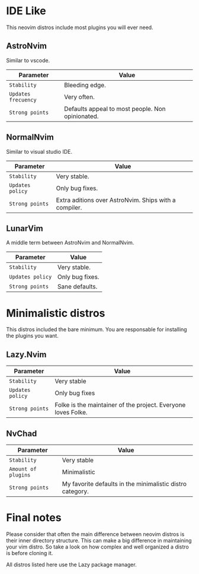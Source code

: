 # IDE Like
This neovim distros include most plugins you will ever need.

## AstroNvim
Similar to vscode.

| Parameter | Value |
|--|--|
| `Stability` | Bleeding edge. |
| `Updates frecuency` | Very often. |
| `Strong points` | Defaults appeal to most people. Non opinionated.  |

## NormalNvim
Similar to visual studio IDE.

| Parameter | Value |
|--|--|
| `Stability` | Very stable. |
| `Updates policy` | Only bug fixes. |
| `Strong points` | Extra aditions over AstroNvim. Ships with a compiler. |

## LunarVim
A middle term between AstroNvim and NormalNvim.

| Parameter | Value |
|--|--|
| `Stability` | Very stable. |
| `Updates policy` | Only bug fixes. |
| `Strong points` | Sane defaults. |

# Minimalistic distros
This distros included the bare minimum. You are responsable for installing the plugins you want.

## Lazy.Nvim
| Parameter | Value |
|--|--|
| `Stability` | Very stable |
| `Updates policy` | Only bug fixes |
| `Strong points` | Folke is the maintainer of the project. Everyone loves Folke. |

## NvChad
| Parameter | Value |
|--|--|
| `Stability` | Very stable |
| `Amount of plugins`| Minimalistic |
| `Strong points` | My favorite defaults in the minimalistic distro category. |


# Final notes
Please consider that often the main difference between neovim distros is their inner directory structure. This can make a big difference in maintaining your vim distro. So take a look on how complex and well organized a distro is before cloning it.

All distros listed here use the Lazy package manager.
